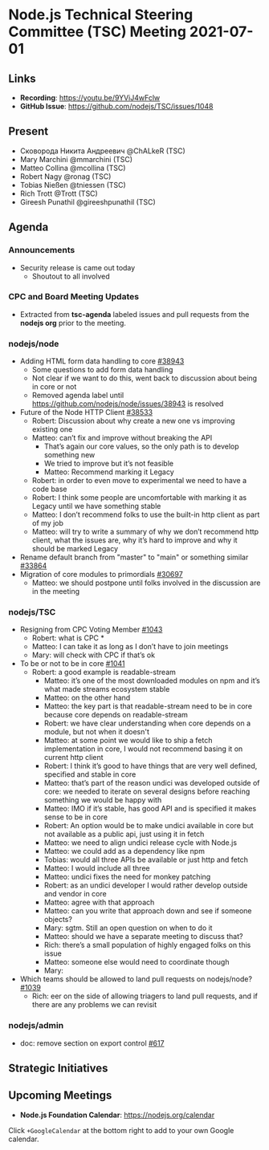 # Node.js Technical Steering Committee (TSC) Meeting 2021-07-01

## Links

* **Recording**:  <https://youtu.be/9YViJ4wFclw>
* **GitHub Issue**: <https://github.com/nodejs/TSC/issues/1048>

## Present

* Сковорода Никита Андреевич @ChALkeR (TSC)
* Mary Marchini @mmarchini (TSC)
* Matteo Collina @mcollina (TSC)
* Robert Nagy @ronag (TSC)
* Tobias Nießen @tniessen (TSC)
* Rich Trott @Trott (TSC)
* Gireesh Punathil @gireeshpunathil (TSC)

## Agenda

### Announcements

* Security release is came out today
  * Shoutout to all involved

### CPC and Board Meeting Updates

* Extracted from **tsc-agenda** labeled issues and pull requests from the **nodejs org** prior to the meeting.

### nodejs/node

* Adding HTML form data handling to core [#38943](https://github.com/nodejs/node/issues/38943)
  * Some questions to add form data handling
  * Not clear if we want to do this, went back to discussion about being in core or not
  * Removed agenda label until <https://github.com/nodejs/node/issues/38943> is resolved
* Future of the Node HTTP Client  [#38533](https://github.com/nodejs/node/issues/38533)
  * Robert: Discussion about why create a new one vs improving existing one
  * Matteo: can’t fix and improve without breaking the API
    * That’s again our core values, so the only path is to develop something new
    * We tried to improve but it’s not feasible
    * Matteo: Recommend marking it Legacy
  * Robert: in order to even move to experimental we need to have a code base
  * Robert: I think some people are uncomfortable with marking it as Legacy until we have something stable
  * Matteo: I don’t recommend folks to use the built-in http client as part of my job
  * Matteo: will try to write a summary of why we don’t recommend http client, what the issues are, why it’s hard to improve and why it should be marked Legacy
* Rename default branch from "master" to "main" or something similar [#33864](https://github.com/nodejs/node/issues/33864)
* Migration of core modules to primordials [#30697](https://github.com/nodejs/node/issues/30697)
  * Matteo: we should postpone until folks involved in the discussion are in the meeting

### nodejs/TSC

* Resigning from CPC Voting Member [#1043](https://github.com/nodejs/TSC/issues/1043)
  * Robert: what is CPC
    \*
  * Matteo: I can take it as long as I don’t have to join meetings
  * Mary: will check with CPC if that’s ok
* To be or not to be in core [#1041](https://github.com/nodejs/TSC/issues/1041)
  * Robert: a good example is readable-stream
    * Matteo: it’s one of the most downloaded modules on npm and it’s what made streams ecosystem stable
    * Matteo: on the other hand
    * Matteo: the key part is that readable-stream need to be in core because core depends on readable-stream
    * Robert: we have clear understanding when core depends on a module, but not when it doesn't
    * Matteo: at some point we would like to ship a fetch implementation in core, I would not recommend basing it on current http client
    * Robert: I think it’s good to have things that are very well defined, specified and stable in core
    * Matteo: that’s part of the reason undici was developed outside of core: we needed to iterate on several designs before reaching something we would be happy with
    * Matteo: IMO if it’s stable, has good API and is specified it makes sense to be in core
    * Robert: An option would be to make undici available in core but not available as a public api, just using it in fetch
    * Matteo: we need to align undici release cycle with Node.js
    * Matteo: we could add as a dependency like npm
    * Tobias: would all three APIs be available or just http and fetch
    * Matteo: I would include all three
    * Matteo: undici fixes the need for monkey patching
    * Robert: as an undici developer I would rather develop outside and vendor in core
    * Matteo: agree with that approach
    * Matteo: can you write that approach down and see if someone objects?
    * Mary: sgtm. Still an open question on when to do it
    * Matteo: should we have a separate meeting to discuss that?
    * Rich: there’s a small population of highly engaged folks on this issue
    * Matteo: someone else would need to coordinate though
    * Mary:
* Which teams should be allowed to land pull requests on nodejs/node? [#1039](https://github.com/nodejs/TSC/issues/1039)
  * Rich: eer on the side of allowing triagers to land pull requests, and if there are any problems we can revisit

### nodejs/admin

* doc: remove section on export control [#617](https://github.com/nodejs/admin/pull/617)

## Strategic Initiatives

## Upcoming Meetings

* **Node.js Foundation Calendar**: <https://nodejs.org/calendar>

Click `+GoogleCalendar` at the bottom right to add to your own Google calendar.
